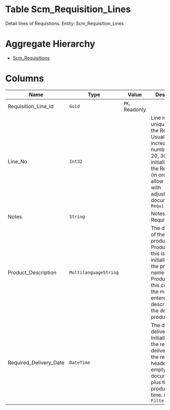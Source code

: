# Table Scm_Requisition_Lines

Detail lines of Requistions. Entity: Scm_Requisition_Lines

# Aggregate Hierarchy

* [Scm_Requisitions](Scm_Requisitions.md)

# Columns

| Name | Type | Value | Description |
| - | - | - | --- |
|Requisition_Line_Id|`Guid`|`PK`, Readonly||
|Line_No|`Int32`||Line number, unique within the Requisition. Usually is increasing number like 10, 20, 30, ... when initially entering the Requisition (in order to allow insertions with adjustment documents). `Required` |
|Notes|`String`||Notes for this RequisitionLine. |
|Product_Description|`MultilanguageString`||The description of the required product. When Product is set, this is copied initially from the product name. When Product is null, this contains the manually entered description of the desired product. |
|Required_Delivery_Date|`DateTime`||The desired delivery date. Initially set to the required delivery date in the requisition header or if it is empty - to the document date plus the products lead time. `Required` `Filter(ge;le)` |
